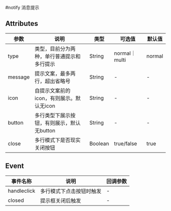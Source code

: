 #notify 消息提示

## Attributes
|  参数 | 说明 | 类型  | 可选值  | 默认值  |
| ------------ | ------------ | ------------ | ------------ | ------------ |
|type|类型，目前分为两种，单行普通提示和多行提示 |String  |normal｜ multi|normal|
|message | 提示文案，最多两行，超出省略号|String|-|-|
|icon | 自提示文案前的icon，有则展示。默认无icon|String|-|-|
|button | 多行类型下展示按钮，有则展示，默认无button|String|-|-|
|close | 多行模式下是否现实关闭按钮|Boolean|true/false|true|

## Event
| 事件名称  | 说明  | 回调参数  |
| ------------ | ------------ | ------------ |
|  handleclick |  多行模式下点击按钮时触发 | -  |
|  closed |  提示框关闭后触发 | -  |
